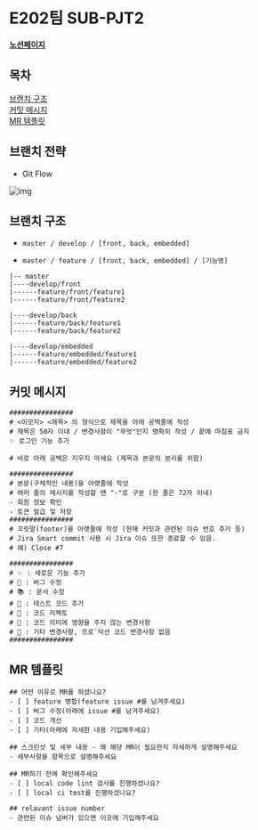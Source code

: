 # E202팀 SUB-PJT2

**[노션페이지](https://www.notion.so/a621742d3a8141509e157a833d72e788#e26bdeb3504d4aa79fd3c2aea1dd2611)**

## 목차

[브랜치 구조](#브랜치-구조)  
[커밋 메시지](#커밋-메시지)  
[MR 템플릿](#mr-템플릿)

## 브랜치 전략

- Git Flow

![img](https://s3.us-west-2.amazonaws.com/secure.notion-static.com/3de5667a-9c0b-4f39-8fb8-012c1e64728e/git-flow_overall_graph.png?X-Amz-Algorithm=AWS4-HMAC-SHA256&X-Amz-Content-Sha256=UNSIGNED-PAYLOAD&X-Amz-Credential=AKIAT73L2G45EIPT3X45%2F20220718%2Fus-west-2%2Fs3%2Faws4_request&X-Amz-Date=20220718T145634Z&X-Amz-Expires=86400&X-Amz-Signature=b0180c09512bd8aaa83d318dabc3d98204300f4e4478cd660ada796c2b193e9b&X-Amz-SignedHeaders=host&response-content-disposition=filename%20%3D%22git-flow_overall_graph.png%22&x-id=GetObject)

## 브랜치 구조

- `master / develop / [front, back, embedded]`

- `master / feature / [front, back, embedded] / [기능명]`

```
|-- master
|----develop/front
|------feature/front/feature1
|------feature/front/feature2

|----develop/back
|------feature/back/feature1
|------feature/back/feature2

|----develop/embedded
|------feature/embedded/feature1
|------feature/embedded/feature2
```

## 커밋 메시지

```
################
# <이모지> <제목> 의 형식으로 제목을 아래 공백줄에 작성
# 제목은 50자 이내 / 변경사항이 "무엇"인지 명확히 작성 / 끝에 마침표 금지
✨ 로그인 기능 추가

# 바로 아래 공백은 지우지 마세요 (제목과 본문의 분리를 위함)

################
# 본문(구체적인 내용)을 아랫줄에 작성
# 여러 줄의 메시지를 작성할 땐 "-"로 구분 (한 줄은 72자 이내)
- 회원 정보 확인
- 토큰 발급 및 저장
################
# 꼬릿말(footer)을 아랫줄에 작성 (현재 커밋과 관련된 이슈 번호 추가 등)
# Jira Smart commit 사용 시 Jira 이슈 또한 종료할 수 있음.
# 예) Close #7

################
# ✨ : 새로운 기능 추가
# 🐛 : 버그 수정
# 📚 : 문서 수정
# 🚨 : 테스트 코드 추가
# 🔨 : 코드 리팩토
# 📝 : 코드 의미에 영향을 주지 않는 변경사항
# 🔧 : 기타 변경사항, 프로`덕션 코드 변경사항 없음
################
```

## MR 템플릿

```
## 어떤 이유로 MR를 하셨나요?
- [ ] feature 병합(feature issue #를 남겨주세요)
- [ ] 버그 수정(아래에 issue #를 남겨주세요)
- [ ] 코드 개선
- [ ] 기타(아래에 자세한 내용 기입해주세요)

## 스크린샷 및 세부 내용 - 왜 해당 MR이 필요한지 자세하게 설명해주세요
- 세부사항을 항목으로 설명해주세요

## MR하기 전에 확인해주세요
- [ ] local code lint 검사를 진행하셨나요?
- [ ] local ci test를 진행하셨나요?

## relavant issue number
- 관련된 이슈 넘버가 있으면 이곳에 기입해주세요
```